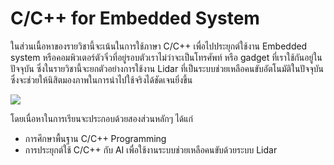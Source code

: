 # C/C++ for Embedded System

ในส่วนเนื้อหาของรายวิชานี้จะเน้นในการใช้ภาษา C/C++ เพื่อไปประยุกต์ใช้งาน Embedded system หรือคอมพิวเตอร์ตัวจิ๋วที่อยู่รอบตัวเราไม่ว่าจะเป็นโทรศัพท์ หรือ gadget ที่เราใช้กันอยู่ในปัจจุบัน ซึ่งในรายวิชานี้จะยกตัวอย่างการใช้งาน Lidar ที่เป็นระบบช่วยเหลือคนขับอัตโนมัติในปัจจุบัน ซึ่งจะช่วยให้นิสิตมองภาพในการนำไปใช้จริงได้ชัดเจนยิ่งขึ้น 

![](https://www.educative.io/v2api/editorpage/5393602882568192/image/6038586442907648)

โดยเนื่อหาในการเรียนจะประกอบด้วยสองส่วนหลักๆ  ได้แก่ 
- การศึกษาพื้นฐาน C/C++ Programming
- การประยุกต์ใช้ C/C++ กับ AI เพื่อใช้งานระบบช่วยเหลือคนขับด้วยระบบ Lidar
